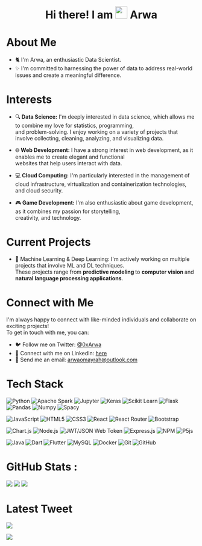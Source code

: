 
<div align="center"><h1> Hi there! I am <img src="https://raw.githubusercontent.com/TheDudeThatCode/TheDudeThatCode/master/Assets/Hi.gif" width="32px"/> Arwa </h1> </div>

# About Me

- 🐈 I'm Arwa, an enthusiastic Data Scientist. <br>
- ✨ I'm committed to harnessing the power of data to address real-world issues and create a meaningful difference.

# Interests
- 🔍<b> Data Science:</b> I'm deeply interested in data science,
which allows me to combine my love for statistics, programming, <br>
and problem-solving. I enjoy working on a variety of projects that involve collecting, 
cleaning, analyzing, and visualizing data.<br>

- 🌐<b> Web Development:</b> I have a strong interest in web development,
 as it enables me to create elegant and functional <br> websites that help users interact with data. <br>
 
- 💻<b> Cloud Computing:</b> I'm particularly interested in the management of cloud infrastructure,
 virtualization and containerization technologies,<br> and cloud security. <br>
- 🎮<b> Game Development:</b> I'm also enthusiastic about game development, 
as it combines my passion for storytelling,<br> creativity, 
and technology. <br>

# Current Projects

- 🌱 Machine Learning & Deep Learning: I'm actively working on multiple 
projects that involve ML and DL techniques. <br>
These projects range from <b> predictive modeling </b> to <b> computer vision </b> and <b> natural language processing applications</b>.

# Connect with Me
I'm always happy to connect with like-minded individuals and collaborate 
on exciting projects!<br> To get in touch with me, you can: <br>
- 🐦 Follow me on Twitter: <a href="https://twitter.com/0xArwa">@0xArwa</a>
- 💼 Connect with me on LinkedIn: <a href="https://www.linkedin.com/in/arwa-omayrah-79386125a/"> here </a>
- 📧 Send me an email: arwaomayrah@outlook.com


# Tech Stack
![Python](https://img.shields.io/badge/python-3670A0?logo=python&logoColor=ffdd54&style=for-the-badge)
![Apache Spark](https://img.shields.io/badge/apache_spark-E25A1C.svg?logo=apachespark&logoColor=white&style=for-the-badge)
![Jupyter](https://img.shields.io/badge/jupyter-F37626.svg?logo=jupyter&logoColor=white&style=for-the-badge)
![Keras](https://img.shields.io/badge/keras-D00000.svg?logo=keras&logoColor=white&style=for-the-badge)
![Scikit Learn](https://img.shields.io/badge/scikit_learn-F7931E.svg?logo=scikitlearn&logoColor=white&style=for-the-badge)
![Flask](https://img.shields.io/badge/flask-%23000.svg?logo=flask&logoColor=white&style=for-the-badge)
![Pandas](https://img.shields.io/badge/pandas-150458.svg?logo=pandas&logoColor=white&style=for-the-badge)
![Numpy](https://img.shields.io/badge/numpy-013243.svg?logo=numpy&logoColor=white&style=for-the-badge)
![Spacy](https://img.shields.io/badge/spacy-09A3D5.svg?logo=spacy&logoColor=white&style=for-the-badge)

![JavaScript](https://img.shields.io/badge/javascript-%23323330.svg?logo=javascript&logoColor=%23F7DF1E&style=for-the-badge)
![HTML5](https://img.shields.io/badge/html5-%23E34F26.svg?logo=html5&logoColor=white&style=for-the-badge)
![CSS3](https://img.shields.io/badge/css3-%231572B6.svg?logo=css3&logoColor=white&style=for-the-badge)
![React](https://img.shields.io/badge/react-%2320232a.svg?logo=react&logoColor=%2361DAFB&style=for-the-badge)
![React Router](https://img.shields.io/badge/React_Router-CA4245?logo=react-router&logoColor=white&style=for-the-badge)
![Bootstrap](https://img.shields.io/badge/bootstrap-%23563D7C.svg?logo=bootstrap&logoColor=white&style=for-the-badge)

![Chart.js](https://img.shields.io/badge/chart.js-F5788D.svg?logo=chart.js&logoColor=white&style=for-the-badge)
![Node.js ](https://img.shields.io/badge/node.js-6DA55F?logo=node.js&logoColor=white&style=for-the-badge)
![JWT/JSON Web Token](https://img.shields.io/badge/JWT-black?logo=JSON%20web%20tokens&style=for-the-badge)
![Express.js](https://img.shields.io/badge/express.js-%23404d59.svg?logo=express&logoColor=%2361DAFB&style=for-the-badge)
![NPM ](https://img.shields.io/badge/NPM-%23000000.svg?logo=npm&logoColor=white&style=for-the-badge)
![P5js](https://img.shields.io/badge/p5.js-ED225D?logo=p5.js&logoColor=FFFFFF&style=for-the-badge)


![Java](https://img.shields.io/badge/java-%23ED8B00.svg?logo=java&logoColor=white&style=for-the-badge)
![Dart](https://img.shields.io/badge/dart-%230175C2.svg?logo=dart&logoColor=white&style=for-the-badge)
![Flutter](https://img.shields.io/badge/Flutter-%2302569B.svg?logo=Flutter&logoColor=white&style=for-the-badge)
![MySQL](https://img.shields.io/badge/mysql-%2300f.svg?logo=mysql&logoColor=white&style=for-the-badge)
![Docker](https://img.shields.io/badge/docker-2496ED.svg?logo=docker&logoColor=white&style=for-the-badge)
![Git](https://img.shields.io/badge/git-%23F05033.svg?logo=git&logoColor=white&style=for-the-badge)
![GitHub](https://img.shields.io/badge/github-%23121011.svg?logo=github&logoColor=white&style=for-the-badge)


# GitHub Stats :
![](https://github-readme-stats.vercel.app/api?username=0xarwa&hide_border=false&include_all_commits=false&count_private=false)
![](https://github-readme-streak-stats.herokuapp.com/?user=0xarwa&hide_border=false)
![](https://github-readme-stats.vercel.app/api/top-langs/?username=0xarwa&hide_border=false&include_all_commits=false&count_private=false&layout=compact)

# Latest Tweet
[![](https://tweeco.pushkaryadav.in/api/handle/0xarwa)](https://tweeco.pushkaryadav.in)

[![](https://visitcount.itsvg.in/api?id=0xarwa&icon=0&color=0)](https://visitcount.itsvg.in)
<!-- made using https://prm.pushkaryadav.in -->
